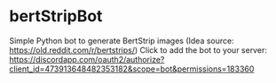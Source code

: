 # bertStripBot
Simple Python bot to generate BertStrip images
(Idea source: https://old.reddit.com/r/bertstrips/)
Click to add the bot to your server: https://discordapp.com/oauth2/authorize?client_id=473913648482353182&scope=bot&permissions=183360
